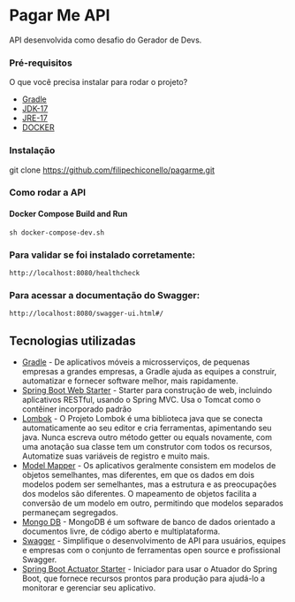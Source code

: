 # Pagar Me API

API desenvolvida como desafio do Gerador de Devs.
### Pré-requisitos
O que você precisa instalar para rodar o projeto?

* [Gradle](https://gradle.org/)
* [JDK-17](https://www.oracle.com/technetwork/pt/java/javase/downloadsjdk8-downloads-2133151.html)
* [JRE-17](https://www.oracle.com/technetwork/pt/java/javase/downloadsjre8-downloads-2133155.html)
* [DOCKER](https://docs.docker.com/)

### Instalação

git clone https://github.com/filipechiconello/pagarme.git

### Como rodar a API

#### Docker Compose Build and Run
```
sh docker-compose-dev.sh
```

### Para validar se foi instalado corretamente:
```
http://localhost:8080/healthcheck
```
### Para acessar a documentação do Swagger:
```
http://localhost:8080/swagger-ui.html#/
```

## Tecnologias utilizadas

* [Gradle](https://gradle.org/) - De aplicativos móveis a microsserviços, de pequenas empresas a grandes empresas, a Gradle ajuda as equipes a construir, automatizar e fornecer software melhor, mais rapidamente.
* [Spring Boot Web Starter](https://mvnrepository.com/artifact/org.springframework.boot/spring-boot-starter-web) - Starter para construção de web, incluindo aplicativos RESTful, usando o Spring MVC. Usa o Tomcat como o contêiner incorporado padrão
* [Lombok](https://projectlombok.org/) - O Projeto Lombok é uma biblioteca java que se conecta automaticamente ao seu editor e cria ferramentas, apimentando seu java. Nunca escreva outro método getter ou equals novamente, com uma anotação sua classe tem um construtor com todos os recursos, Automatize suas variáveis ​​de registro e muito mais.
* [Model Mapper](http://modelmapper.org/) - Os aplicativos geralmente consistem em modelos de objetos semelhantes, mas diferentes, em que os dados em dois modelos podem ser semelhantes, mas a estrutura e as preocupações dos modelos são diferentes. O mapeamento de objetos facilita a conversão de um modelo em outro, permitindo que modelos separados permaneçam segregados.
* [Mongo DB](https://www.mongodb.com/cloud/atlas/lp/try4?utm_content=controlhterms&utm_source=google&utm_campaign=search_gs_pl_evergreen_atlas_core_prosp-brand_gic-null_amers-br_ps-all_desktop_eng_lead&utm_term=mongodb&utm_medium=cpc_paid_search&utm_ad=e&utm_ad_campaign_id=12212624308&adgroup=115749706023&gclid=Cj0KCQiA7bucBhCeARIsAIOwr--rHBc2se1O5DFg3jQU3h5WA1taqvjsJuk5WYsYv7XpzFMRBIfLNgQaAqPkEALw_wcB) - MongoDB é um software de banco de dados orientado a documentos livre, de código aberto e multiplataforma. 
* [Swagger](https://swagger.io/) - Simplifique o desenvolvimento de API para usuários, equipes e empresas com o conjunto de ferramentas open source e profissional Swagger.
* [Spring Boot Actuator Starter](https://mvnrepository.com/artifact/org.springframework.boot/spring-boot-starter-actuator) - Iniciador para usar o Atuador do Spring Boot, que fornece recursos prontos para produção para ajudá-lo a monitorar e gerenciar seu aplicativo.